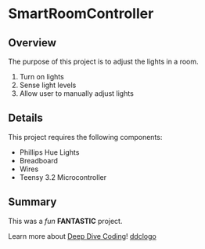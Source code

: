 # SmartRoomController

## Overview
The purpose of this project is to adjust the lights in a room.

1. Turn on lights
1. Sense light levels
1. Allow user to manually adjust lights

## Details

This project requires the following components:

* Phillips Hue Lights
* Breadboard
* Wires
* Teensy 3.2 Microcontroller

## Summary

This was a *fun* **FANTASTIC** project.

Learn more about [Deep Dive Coding](https://deepdivecoding.com)!
[ddclogo](ddc.png)